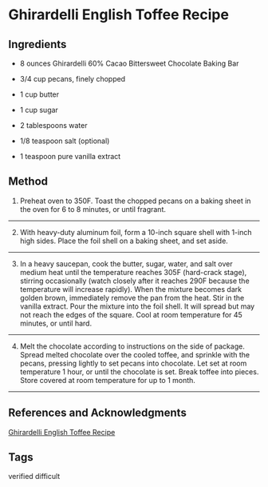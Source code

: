 # Ghirardelli English Toffee Recipe

## Ingredients

- 8 ounces Ghirardelli 60% Cacao Bittersweet Chocolate Baking Bar

- 3/4 cup pecans, finely chopped

- 1 cup butter

- 1 cup sugar

- 2 tablespoons water

- 1/8 teaspoon salt (optional)

- 1 teaspoon pure vanilla extract

## Method

1. Preheat oven to 350F. Toast the chopped pecans on a baking sheet in the oven for 6 to 8 minutes, or until fragrant.
---
2. With heavy-duty aluminum foil, form a 10-inch square shell with 1-inch high sides. Place the foil shell on a baking sheet, and set aside.
---
3. In a heavy saucepan, cook the butter, sugar, water, and salt over medium heat until the temperature reaches 305F (hard-crack stage), stirring occasionally (watch closely after it reaches 290F because the temperature will increase rapidly). When the mixture becomes dark golden brown, immediately remove the pan from the heat. Stir in the vanilla extract. Pour the mixture into the foil shell. It will spread but may not reach the edges of the square. Cool at room temperature for 45 minutes, or until hard.
---
4. Melt the chocolate according to instructions on the side of package. Spread melted chocolate over the cooled toffee, and sprinkle with the pecans, pressing lightly to set pecans into chocolate. Let set at room temperature 1 hour, or until the chocolate is set. Break toffee into pieces. Store covered at room temperature for up to 1 month.
---

## References and Acknowledgments

[Ghirardelli English Toffee Recipe](http://www.piarecipes.com/2012/11/ghirardelli-english-toffee-recipe.html)

## Tags
verified
difficult
